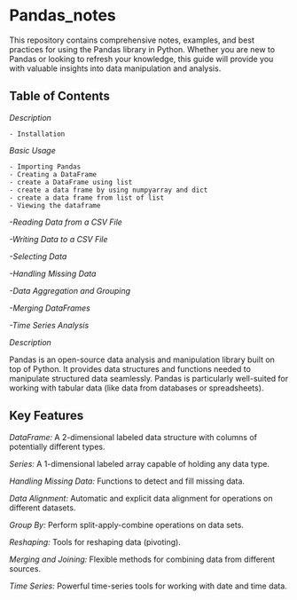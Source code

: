 # Pandas_notes

This repository contains comprehensive notes, examples, and best practices for using the Pandas library in Python. Whether you are new to Pandas or looking to refresh your knowledge, this guide will provide you with valuable insights into data manipulation and analysis.

## Table of Contents

*Description*

    - Installation
*Basic Usage*

    - Importing Pandas
    - Creating a DataFrame
    - create a DataFrame using list
    - create a data frame by using numpyarray and dict
    - create a data frame from list of list
    - Viewing the dataframe
    
    
*-Reading Data from a CSV File*

*-Writing Data to a CSV File*

*-Selecting Data*

*-Handling Missing Data*

*-Data Aggregation and Grouping*

*-Merging DataFrames*

*-Time Series Analysis*

*Description*

Pandas is an open-source data analysis and manipulation library built on top of Python. It provides data structures and functions needed to manipulate structured data seamlessly. Pandas is particularly well-suited for working with tabular data (like data from databases or spreadsheets).

## Key Features

*DataFrame:* A 2-dimensional labeled data structure with columns of potentially different types.

*Series:* A 1-dimensional labeled array capable of holding any data type.

*Handling Missing Data:* Functions to detect and fill missing data.

*Data Alignment:* Automatic and explicit data alignment for operations on different datasets.

*Group By:* Perform split-apply-combine operations on data sets.

*Reshaping:* Tools for reshaping data (pivoting).

*Merging and Joining:* Flexible methods for combining data from different sources.

*Time Series:* Powerful time-series tools for working with date and time data.
